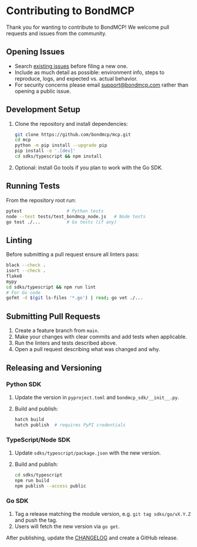 # Contributing to BondMCP

Thank you for wanting to contribute to BondMCP! We welcome pull requests and issues from the community.

## Opening Issues

- Search [existing issues](https://github.com/bondmcp/mcp/issues) before filing a new one.
- Include as much detail as possible: environment info, steps to reproduce, logs, and expected vs. actual behavior.
- For security concerns please email [support@bondmcp.com](mailto:support@bondmcp.com) rather than opening a public issue.

## Development Setup

1. Clone the repository and install dependencies:

   ```bash
   git clone https://github.com/bondmcp/mcp.git
   cd mcp
   python -m pip install --upgrade pip
   pip install -e '.[dev]'
   cd sdks/typescript && npm install
   ```

2. Optional: install Go tools if you plan to work with the Go SDK.

## Running Tests

From the repository root run:

```bash
pytest                 # Python tests
node --test tests/test_bondmcp_node.js   # Node tests
go test ./...          # Go tests (if any)
```

## Linting

Before submitting a pull request ensure all linters pass:

```bash
black --check .
isort --check .
flake8
mypy
cd sdks/typescript && npm run lint
# For Go code
gofmt -d $(git ls-files '*.go') | read; go vet ./...
```

## Submitting Pull Requests

1. Create a feature branch from `main`.
2. Make your changes with clear commits and add tests when applicable.
3. Run the linters and tests described above.
4. Open a pull request describing what was changed and why.

## Releasing and Versioning

### Python SDK

1. Update the version in `pyproject.toml` and `bondmcp_sdk/__init__.py`.
2. Build and publish:

   ```bash
   hatch build
   hatch publish  # requires PyPI credentials
   ```

### TypeScript/Node SDK

1. Update `sdks/typescript/package.json` with the new version.
2. Build and publish:

   ```bash
   cd sdks/typescript
   npm run build
   npm publish --access public
   ```

### Go SDK

1. Tag a release matching the module version, e.g. `git tag sdks/go/vX.Y.Z` and push the tag.
2. Users will fetch the new version via `go get`.

After publishing, update the [CHANGELOG](CHANGELOG.md) and create a GitHub release.
